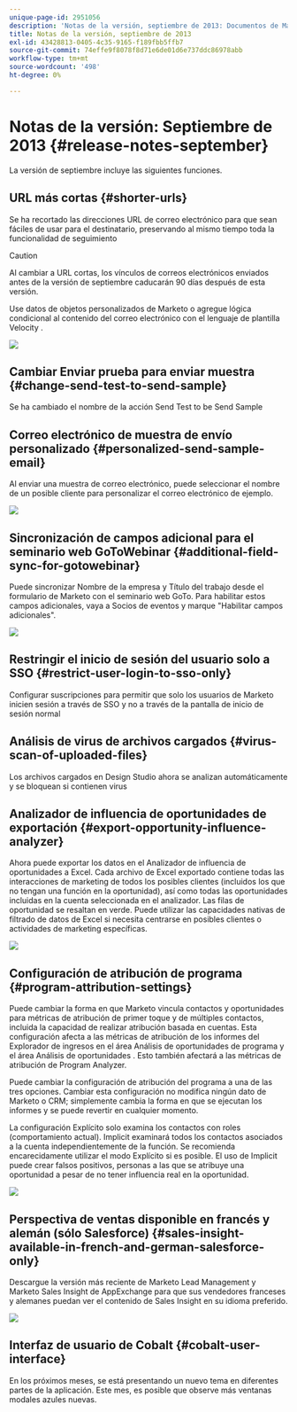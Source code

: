 ```yaml
---
unique-page-id: 2951056
description: 'Notas de la versión, septiembre de 2013: Documentos de Marketo: Documentación del producto'
title: Notas de la versión, septiembre de 2013
exl-id: 43428813-0405-4c35-9165-f189fbb5ffb7
source-git-commit: 74effe9f8078f8d71e6de01d6e737ddc86978abb
workflow-type: tm+mt
source-wordcount: '498'
ht-degree: 0%

---
```


# Notas de la versión: Septiembre de 2013 {#release-notes-september}

La versión de septiembre incluye las siguientes funciones.

## URL más cortas {#shorter-urls}

Se ha recortado las direcciones URL de correo electrónico para que sean fáciles de usar para el destinatario, preservando al mismo tiempo toda la funcionalidad de seguimiento

>[!CAUTION]
>
>Al cambiar a URL cortas, los vínculos de correos electrónicos enviados antes de la versión de septiembre caducarán 90 días después de esta versión.

Use datos de objetos personalizados de Marketo o agregue lógica condicional al contenido del correo electrónico con el lenguaje de plantilla Velocity .

![](assets/image2014-9-22-17-3a10-3a56.png)

## Cambiar Enviar prueba para enviar muestra {#change-send-test-to-send-sample}

Se ha cambiado el nombre de la acción Send Test to be Send Sample

## Correo electrónico de muestra de envío personalizado {#personalized-send-sample-email}

Al enviar una muestra de correo electrónico, puede seleccionar el nombre de un posible cliente para personalizar el correo electrónico de ejemplo.

![](assets/image2014-9-22-17-3a11-3a22.png)

## Sincronización de campos adicional para el seminario web GoToWebinar {#additional-field-sync-for-gotowebinar}

Puede sincronizar Nombre de la empresa y Título del trabajo desde el formulario de Marketo con el seminario web GoTo. Para habilitar estos campos adicionales, vaya a Socios de eventos y marque &quot;Habilitar campos adicionales&quot;.

![](assets/image2014-9-22-17-3a11-3a53.png)

## Restringir el inicio de sesión del usuario solo a SSO {#restrict-user-login-to-sso-only}

Configurar suscripciones para permitir que solo los usuarios de Marketo inicien sesión a través de SSO y no a través de la pantalla de inicio de sesión normal

## Análisis de virus de archivos cargados {#virus-scan-of-uploaded-files}

Los archivos cargados en Design Studio ahora se analizan automáticamente y se bloquean si contienen virus

## Analizador de influencia de oportunidades de exportación {#export-opportunity-influence-analyzer}

Ahora puede exportar los datos en el Analizador de influencia de oportunidades a Excel. Cada archivo de Excel exportado contiene todas las interacciones de marketing de todos los posibles clientes (incluidos los que no tengan una función en la oportunidad), así como todas las oportunidades incluidas en la cuenta seleccionada en el analizador. Las filas de oportunidad se resaltan en verde. Puede utilizar las capacidades nativas de filtrado de datos de Excel si necesita centrarse en posibles clientes o actividades de marketing específicas.

![](assets/image2014-9-22-17-3a12-3a23.png)

## Configuración de atribución de programa {#program-attribution-settings}

Puede cambiar la forma en que Marketo vincula contactos y oportunidades para métricas de atribución de primer toque y de múltiples contactos, incluida la capacidad de realizar atribución basada en cuentas. Esta configuración afecta a las métricas de atribución de los informes del Explorador de ingresos en el área Análisis de oportunidades de programa y el área Análisis de oportunidades . Esto también afectará a las métricas de atribución de Program Analyzer.

Puede cambiar la configuración de atribución del programa a una de las tres opciones. Cambiar esta configuración no modifica ningún dato de Marketo o CRM; simplemente cambia la forma en que se ejecutan los informes y se puede revertir en cualquier momento.

La configuración Explícito solo examina los contactos con roles (comportamiento actual). Implicit examinará todos los contactos asociados a la cuenta independientemente de la función. Se recomienda encarecidamente utilizar el modo Explícito si es posible. El uso de Implicit puede crear falsos positivos, personas a las que se atribuye una oportunidad a pesar de no tener influencia real en la oportunidad.

![](assets/image2014-9-22-17-3a12-3a43.png)

## Perspectiva de ventas disponible en francés y alemán (sólo Salesforce) {#sales-insight-available-in-french-and-german-salesforce-only}

Descargue la versión más reciente de Marketo Lead Management y Marketo Sales Insight de AppExchange para que sus vendedores franceses y alemanes puedan ver el contenido de Sales Insight en su idioma preferido.

![](assets/image2014-9-22-17-3a13-3a12.png)

## Interfaz de usuario de Cobalt {#cobalt-user-interface}

En los próximos meses, se está presentando un nuevo tema en diferentes partes de la aplicación. Este mes, es posible que observe más ventanas modales azules nuevas.
